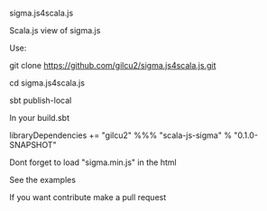 sigma.js4scala.js

Scala.js view of sigma.js

Use:

git clone https://github.com/gilcu2/sigma.js4scala.js.git

cd sigma.js4scala.js

sbt publish-local

In your build.sbt

libraryDependencies += "gilcu2" %%% "scala-js-sigma" % "0.1.0-SNAPSHOT"

Dont forget to load "sigma.min.js" in the html

See the examples

If you want contribute make a pull request
